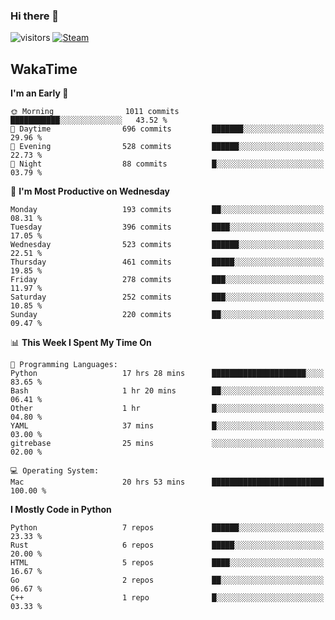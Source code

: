 ### Hi there 👋

![visitors](https://visitor-badge.glitch.me/badge?page_id=zhourunlai)
[![Steam](https://img.shields.io/badge/dynamic/json?url=https%3A%2F%2Fapi.swo.moe%2Fstats%2Fsteamgames%2F76561198285156854&query=count&color=0b1a37&label=Steam&labelColor=134375&logo=steam&suffix=+games&cacheSeconds=3600)](http://steamcommunity.com/profiles/76561198285156854)

## WakaTime
<!--START_SECTION:waka-->
**I'm an Early 🐤** 

```text
🌞 Morning                1011 commits        ███████████░░░░░░░░░░░░░░   43.52 % 
🌆 Daytime                696 commits         ███████░░░░░░░░░░░░░░░░░░   29.96 % 
🌃 Evening                528 commits         ██████░░░░░░░░░░░░░░░░░░░   22.73 % 
🌙 Night                  88 commits          █░░░░░░░░░░░░░░░░░░░░░░░░   03.79 % 
```
📅 **I'm Most Productive on Wednesday** 

```text
Monday                   193 commits         ██░░░░░░░░░░░░░░░░░░░░░░░   08.31 % 
Tuesday                  396 commits         ████░░░░░░░░░░░░░░░░░░░░░   17.05 % 
Wednesday                523 commits         ██████░░░░░░░░░░░░░░░░░░░   22.51 % 
Thursday                 461 commits         █████░░░░░░░░░░░░░░░░░░░░   19.85 % 
Friday                   278 commits         ███░░░░░░░░░░░░░░░░░░░░░░   11.97 % 
Saturday                 252 commits         ███░░░░░░░░░░░░░░░░░░░░░░   10.85 % 
Sunday                   220 commits         ██░░░░░░░░░░░░░░░░░░░░░░░   09.47 % 
```


📊 **This Week I Spent My Time On** 

```text
💬 Programming Languages: 
Python                   17 hrs 28 mins      █████████████████████░░░░   83.65 % 
Bash                     1 hr 20 mins        ██░░░░░░░░░░░░░░░░░░░░░░░   06.41 % 
Other                    1 hr                █░░░░░░░░░░░░░░░░░░░░░░░░   04.80 % 
YAML                     37 mins             █░░░░░░░░░░░░░░░░░░░░░░░░   03.00 % 
gitrebase                25 mins             ░░░░░░░░░░░░░░░░░░░░░░░░░   02.00 % 

💻 Operating System: 
Mac                      20 hrs 53 mins      █████████████████████████   100.00 % 
```

**I Mostly Code in Python** 

```text
Python                   7 repos             ██████░░░░░░░░░░░░░░░░░░░   23.33 % 
Rust                     6 repos             █████░░░░░░░░░░░░░░░░░░░░   20.00 % 
HTML                     5 repos             ████░░░░░░░░░░░░░░░░░░░░░   16.67 % 
Go                       2 repos             ██░░░░░░░░░░░░░░░░░░░░░░░   06.67 % 
C++                      1 repo              █░░░░░░░░░░░░░░░░░░░░░░░░   03.33 % 
```




<!--END_SECTION:waka-->
